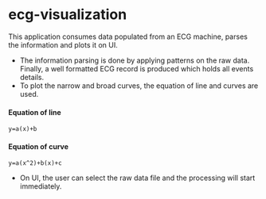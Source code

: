 # ecg-visualization
This application consumes data populated from an ECG machine, parses the information and plots it on UI. 
- The information parsing is done by applying patterns on the raw data. Finally, a well formatted ECG record is produced which holds all events details.
- To plot the narrow and broad curves, the equation of line and curves are used.
#### Equation of line
```
y=a(x)+b
```
#### Equation of curve
```
y=a(x^2)+b(x)+c
```
- On UI, the user can select the raw data file and the processing will start immediately.
